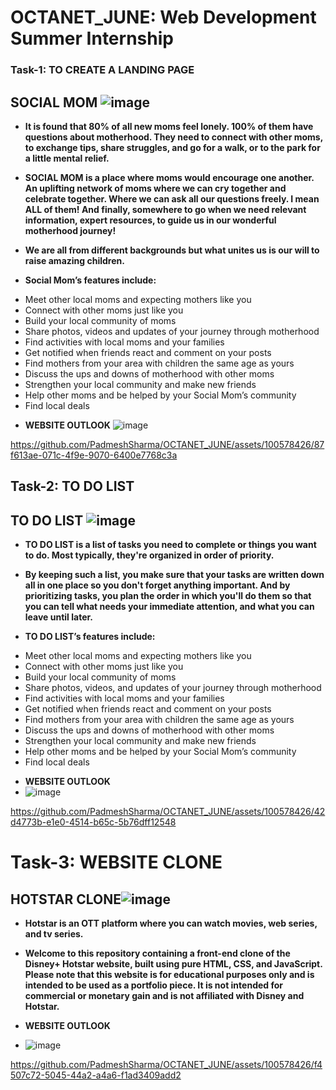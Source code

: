 # OCTANET_JUNE: Web Development Summer Internship

### Task-1: TO CREATE A LANDING PAGE


## SOCIAL MOM ![image](https://github.com/PadmeshSharma/OCTANET_JUNE/assets/100578426/65eff179-95e0-4d7c-897a-440ae12472b4)

* **It is found that 80% of all new moms feel lonely. 100% of them have questions about motherhood. They need to connect with other moms, to exchange tips, share struggles, and go for a walk, or to the park for a little mental relief.**

* **SOCIAL MOM is a place where moms would encourage one another. An uplifting network of moms where we can cry together and celebrate together. Where we can ask all our questions freely. I mean ALL of them! And finally, somewhere to go when we need relevant information, expert resources, to guide us in our wonderful motherhood journey!**

* **We are all from different backgrounds but what unites us is our will to raise amazing children.** 


* **Social Mom’s features include:**

-  Meet other local moms and expecting mothers like you
-  Connect with other moms just like you
-  Build your local community of moms
-  Share photos, videos and updates of your journey through motherhood
-  Find activities with local moms and your families
-  Get notified when friends react and comment on your posts
-  Find mothers from your area with children the same age as yours
-  Discuss the ups and downs of motherhood with other moms
-  Strengthen your local community and make new friends
-  Help other moms and be helped by your Social Mom’s community
-  Find local deals
* **WEBSITE OUTLOOK**
![image](https://github.com/PadmeshSharma/OCTANET_JUNE/assets/100578426/de96d2e2-3c6c-4381-8cf5-15b66d6ce0c0)


https://github.com/PadmeshSharma/OCTANET_JUNE/assets/100578426/87f613ae-071c-4f9e-9070-6400e7768c3a


## Task-2: TO DO LIST

## TO DO LIST ![image](https://github.com/PadmeshSharma/OCTANET_JUNE/assets/100578426/59ef1767-9533-4898-84da-af8531e912b4)


* **TO DO LIST is a list of tasks you need to complete or things you want to do. Most typically, they're organized in order of priority.**

* **By keeping such a list, you make sure that your tasks are written down all in one place so you don't forget anything important. And by prioritizing tasks, you plan the order in which you'll do them so that you can tell what needs your immediate attention, and what you can leave until later.**

* **TO DO LIST’s features include:**

-  Meet other local moms and expecting mothers like you
-  Connect with other moms just like you
-  Build your local community of moms
-  Share photos, videos, and updates of your journey through motherhood
-  Find activities with local moms and your families
-  Get notified when friends react and comment on your posts
-  Find mothers from your area with children the same age as yours
-  Discuss the ups and downs of motherhood with other moms
-  Strengthen your local community and make new friends
-  Help other moms and be helped by your Social Mom’s community
-  Find local deals
* **WEBSITE OUTLOOK**
* ![image](https://github.com/PadmeshSharma/OCTANET_JUNE/assets/100578426/64fc2926-21c2-4e70-b3da-6a838e9c6f70)



https://github.com/PadmeshSharma/OCTANET_JUNE/assets/100578426/42d4773b-e1e0-4514-b65c-5b76dff12548


# Task-3: WEBSITE CLONE

## HOTSTAR CLONE![image](https://github.com/PadmeshSharma/OCTANET_JUNE/assets/100578426/ed7fb899-570f-4c4d-8b47-78f4889abbed)



* **Hotstar is an OTT platform where you can watch movies, web series, and tv series.**

* **Welcome to this repository containing a front-end clone of the Disney+ Hotstar website, built using pure HTML, CSS, and JavaScript.
Please note that this website is for educational purposes only and is intended to be used as a portfolio piece. It is not intended for commercial or monetary gain and is not affiliated with Disney and Hotstar.**

* **WEBSITE OUTLOOK**
* ![image](https://github.com/PadmeshSharma/OCTANET_JUNE/assets/100578426/740d9a1c-53a3-476e-832d-dccd1d41e2d6)



https://github.com/PadmeshSharma/OCTANET_JUNE/assets/100578426/f4507c72-5045-44a2-a4a6-f1ad3409add2





